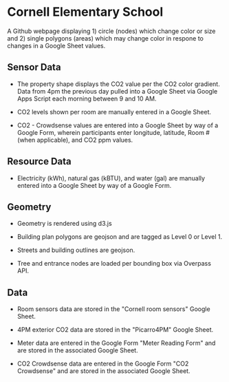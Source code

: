 # Cornell Elementary School 

A Github webpage displaying 1) circle (nodes) which change color or size and 2) single polygons (areas) which may change color in respone to changes in a Google Sheet values.

## Sensor Data

- The property shape displays the CO2 value per the CO2 color gradient. Data from 4pm the previous day pulled into a Google Sheet via Google Apps Script each morning between 9 and 10 AM. 

- CO2 levels shown per room are manually entered in a Google Sheet.  

- CO2 - Crowdsense values are entered into a Google Sheet by way of a Google Form, wherein participants enter longitude, latitude, Room # (when applicable), and CO2 ppm values. 

## Resource Data

- Electricity (kWh), natural gas (kBTU), and water (gal) are manually entered into a Google Sheet by way of a Google Form.

## Geometry

- Geometry is rendered using d3.js

- Building plan polygons are geojson and are tagged as Level 0 or Level 1. 

- Streets and building outlines are geojson.

- Tree and entrance nodes are loaded per bounding box via Overpass API.

## Data

- Room sensors data are stored in the "Cornell room sensors" Google Sheet.

- 4PM exterior CO2 data are stored in the "Picarro4PM" Google Sheet.

- Meter data are entered in the Google Form "Meter Reading Form" and are stored in the associated Google Sheet.

- CO2 Crowdsense data are entered in the Google Form "CO2 Crowdsense" and are stored in the associated Google Sheet. 


